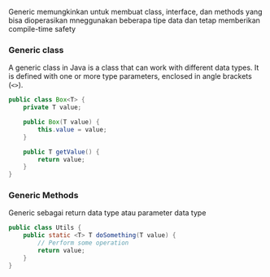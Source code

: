 Generic memungkinkan untuk membuat class, interface, dan methods yang bisa dioperasikan mneggunakan beberapa tipe data dan tetap memberikan compile-time safety

### Generic class 
A generic class in Java is a class that can work with different data types. It is defined with one or more type parameters, enclosed in angle brackets (`<>`).
```java
public class Box<T> {
    private T value;

    public Box(T value) {
        this.value = value;
    }

    public T getValue() {
        return value;
    }
}
```


### Generic Methods
Generic sebagai return data type atau parameter data type
```java
public class Utils {
    public static <T> T doSomething(T value) {
        // Perform some operation
        return value;
    }
}
```



